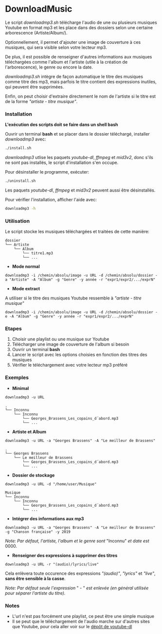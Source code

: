 # DownloadMusic
Le script *downloadmp3.sh* télécharge l'audio de une ou plusieurs musiques Youtube en format mp3 et les place dans des dossiers selon une certaine arborescence (Artiste/Album/).

Optionnellement, il permet d'ajouter une image de couverture à ces musiques, qui sera visible selon votre lecteur mp3. 

De plus, il est possible de renseigner d'autres informations aux musiques téléchargées comme l'album et l'artiste (utile à la création de l'arborescence), le genre ou encore la date.

*downloadmp3.sh* intègre de façon automatique le titre des musiques comme titre des mp3, mais parfois le titre contient des expressions inutiles, qui peuvent être supprimées.

Enfin, on peut choisir d'extraire directement le nom de l'artiste si le titre est de la forme *"artiste - titre musique"*.

### Installation

**L'exécution des scripts doit se faire dans un shell bash**

Ouvrir un terminal **bash** et se placer dans le dossier téléchargé, installer *downloadmp3* avec:
```bash
./install.sh
```
*downloadmp3* utlise les paquets *youtube-dl*, *ffmpeg* et *mid3v2*, donc s'ils ne sont pas installés, le script d'installation s'en occupe. 

Pour désinstaller le programme, exécuter:
```bash
./uninstall.sh
```
Les paquets *youtube-dl*, *ffmpeg* et *mid3v2* peuvent aussi être désinstallés.

Pour vérifier l'installation, afficher l'aide avec:
```bash
downloadmp3 -h
```

### Utilisation

Le script stocke les musiques téléchargées et traitées de cette manière:
```
dossier
└── Artiste
    └── Album
        └── titre1.mp3
        └── ...       
```

- **Mode normal**

`downloadmp3 -i /chemin/absolu/image -u URL -d /chemin/absolu/dossier -a "Artiste" -A "Album" -g "Genre" -y année -r "expr1/expr2/.../exprN"`

- **Mode extract**

A utiliser si le titre des musiques Youtube ressemble à *"artiste - titre musique"*

`downloadmp3 -i /chemin/absolu/image -u URL -d /chemin/absolu/dossier -e -A "Album" -g "Genre" -y année -r "expr1/expr2/.../exprN"`

### Etapes
1. Choisir une playlist ou une musique sur Youtube
2. Télécharger une image de couverture de l'album si besoin
3. Ouvrir un terminal **bash**
5. Lancer le script avec les options choisies en fonction des titres des musiques
6. Vérifier le téléchargement avec votre lecteur mp3 préféré

### Exemples

- **Minimal**

`downloadmp3 -u URL`
```
.
└── Inconnu
    └── Inconnu
        └── Georges_Brassens_Les_copains_d´abord.mp3
        └── ...       
```

- **Artiste et Album**

`downloadmp3 -u URL -a "Georges Brassens" -A "Le meilleur de Brassens" `
```
.
└── Georges Brassens
    └── Le meilleur de Brassens
        └── Georges_Brassens_Les_copains_d´abord.mp3
        └── ...       
```

- **Dossier de stockage**

`downloadmp3 -u URL -d "/home/user/Musique"`
```
Musique
└── Inconnu
    └── Inconnu
        └── Georges_Brassens_Les_copains_d´abord.mp3
        └── ...       
```
- **Intégrer des informations aux mp3**

`downloadmp3 -u URL -a "Georges Brassens" -A "Le meilleur de Brassens" -g "Chanson française" -y 2019`

*Note: Par défaut, l'artiste, l'album et le genre sont* "Inconnu" *et date est* 0000.

- **Renseigner des expressions à supprimer des titres**

`downloadmp3 -u URL -r "(audio)/lyrics/live"`

Cela enlèvera toute occurence des expressions *"(audio)"*, *"lyrics"* et *"live"*, **sans être sensible à la casse**.

*Note: Par défaut seule l'expression* " - " *est enlevée (en général utilisée pour séparer l'artiste du titre).*


### Notes
- L'url n'est pas forcément une playlist, ce peut être une simple musique
- Il se peut que le téléchargement de l'audio marche sur d'autres sites que Youtube, pour cela aller voir sur le [dépôt de youtube-dl](https://github.com/ytdl-org/youtube-dl/tree/master/youtube_dl/extractor)
